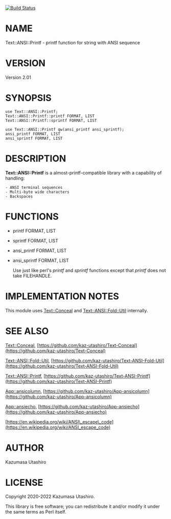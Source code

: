 [![Build Status](https://travis-ci.com/kaz-utashiro/Text-ANSI-Printf.svg?branch=master)](https://travis-ci.com/kaz-utashiro/Text-ANSI-Printf)
# NAME

Text::ANSI::Printf - printf function for string with ANSI sequence

# VERSION

Version 2.01

# SYNOPSIS

    use Text::ANSI::Printf;
    Text::ANSI::Printf::printf FORMAT, LIST
    Text::ANSI::Printf::sprintf FORMAT, LIST

    use Text::ANSI::Printf qw(ansi_printf ansi_sprintf);
    ansi_printf FORMAT, LIST
    ansi_sprintf FORMAT, LIST

# DESCRIPTION

**Text::ANSI::Printf** is a almost-printf-compatible library with a
capability of handling:

    - ANSI terminal sequences
    - Multi-byte wide characters
    - Backspaces

# FUNCTIONS

- printf FORMAT, LIST
- sprintf FORMAT, LIST
- ansi\_printf FORMAT, LIST
- ansi\_sprintf FORMAT, LIST

    Use just like perl's _printf_ and _sprintf_ functions
    except that _printf_ does not take FILEHANDLE.

# IMPLEMENTATION NOTES

This module uses [Text::Conceal](https://metacpan.org/pod/Text%3A%3AConceal) and [Text::ANSI::Fold::Util](https://metacpan.org/pod/Text%3A%3AANSI%3A%3AFold%3A%3AUtil)
internally.

# SEE ALSO

[Text::Conceal](https://metacpan.org/pod/Text%3A%3AConceal),
[https://github.com/kaz-utashiro/Text-Conceal](https://github.com/kaz-utashiro/Text-Conceal)

[Text::ANSI::Fold::Util](https://metacpan.org/pod/Text%3A%3AANSI%3A%3AFold%3A%3AUtil),
[https://github.com/kaz-utashiro/Text-ANSI-Fold-Util](https://github.com/kaz-utashiro/Text-ANSI-Fold-Util)

[Text::ANSI::Printf](https://metacpan.org/pod/Text%3A%3AANSI%3A%3APrintf),
[https://github.com/kaz-utashiro/Text-ANSI-Printf](https://github.com/kaz-utashiro/Text-ANSI-Printf)

[App::ansicolumn](https://metacpan.org/pod/App%3A%3Aansicolumn),
[https://github.com/kaz-utashiro/App-ansicolumn](https://github.com/kaz-utashiro/App-ansicolumn)

[App::ansiecho](https://metacpan.org/pod/App%3A%3Aansiecho),
[https://github.com/kaz-utashiro/App-ansiecho](https://github.com/kaz-utashiro/App-ansiecho)

[https://en.wikipedia.org/wiki/ANSI\_escape\_code](https://en.wikipedia.org/wiki/ANSI_escape_code)

# AUTHOR

Kazumasa Utashiro

# LICENSE

Copyright 2020-2022 Kazumasa Utashiro.

This library is free software; you can redistribute it and/or modify
it under the same terms as Perl itself.
